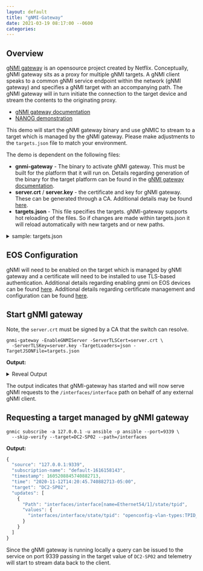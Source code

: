 ```yaml
---
layout: default
title: "gNMI-Gateway"
date: 2021-03-19 08:17:00 --0600
categories:
---
```


## Overview

[gNMI gateway](https://netflixtechblog.com/simple-streaming-telemetry-27447416e68f) is an opensource project created by
Netflix. Conceptually, gNMI gateway sits as a proxy for multiple gNMI targets. A gNMI client speaks to a common gNMI
service endpoint within the network (gNMI gateway) and specifies a gNMI target with an accompanying path.  The gNMI
gateway will in turn initiate the connection to the target device and stream the contents to the originating proxy.

- [gNMI gateway documentation](https://github.com/openconfig/gnmi-gateway)
- [NANOG demonstration](https://www.youtube.com/watch?v=7QXpqqGTRn8)

This demo will start the gNMI gateway binary and use gNMIC to stream to a target which is managed by the gNMI gateway.
Please make adjustments to the `targets.json` file to match your environment.

The demo is dependent on the following files:

- **gnmi-gateway** - The binary to activate gNMI gateway. This must be built for the platform that it will run on.
  Details regarding generation of the binary for the target platform can be found in the [gNMI gateway
  documentation](https://github.com/openconfig/gnmi-gateway).
- **server.crt** / **server.key** - the certificate and key for gNMI gateway.  These can be generated through a CA.
  Additional details may be found [here](/openmgmt/configuration/mtls/).
- **targets.json** - This file specifies the targets.  gNMI-gateway supports hot reloading of the files. So if changes
  are made within targets.json it will reload automatically with new targets and or new paths.

<details><summary>sample: targets.json</summary>
<p>

```javascript
{
  "request": {
    "default": {
      "subscribe": {
        "prefix": {
        },
        "subscription": [
          {
            "path": {
              "elem": [
                {
                  "name": "interfaces"
                }
              ]
            }
          }
        ]
      }
    }
  },
  "target": {
    "DC2-SP02": {
      "addresses": [
        "10.20.30.22:6030"
      ],
      "credentials": {
        "username": "ansible",
        "password": "ansible"
      },
      "request": "default",
      "meta": {
        "NoTLS": "yes"
      }
    },
    "DC2-LEAF1A": {
      "addresses": [
        "10.20.30.5:6030"
      ],
      "credentials": {
        "username": "ansible",
        "password": "ansible"
      },
      "request": "default",
      "meta": {
        "NoTLS": "yes"
      }
    },
    "DC2-LF70": {
      "addresses": [
        "10.20.30.70:6030"
      ],
      "credentials": {
        "username": "ansible",
        "password": "ansible"
      },
      "request": "default",
      "meta": {
        "NoTLS": "yes"
      }
    }
  }
}
```

</p>
</details>

## EOS Configuration

gNMI will need to be enabled on the target which is managed by gNMI gateway and a certificate will need to be installed
to use TLS-based authentication.  Additional details regarding enabling gnmi on EOS devices can be found
[here](/openmgmt/configuration/openconfig/).  Additional details regarding certificate management and configuration can
be found [here](/openmgmt/configuration/mtls/).

## Start gNMI gateway

Note, the `server.crt` must be signed by a CA that the switch can resolve.

```shell
gnmi-gateway -EnableGNMIServer -ServerTLSCert=server.crt \
  -ServerTLSKey=server.key -TargetLoaders=json -TargetJSONFile=targets.json

```

**Output:**
<details><summary>Reveal Output</summary>
<p>

```text
{"level":"info","time":"2021-03-19T08:47:35-04:00","message":"Starting GNMI Gateway."}
{"level":"info","time":"2021-03-19T08:47:35-04:00","message":"Clustering is NOT enabled. No locking or cluster coordination will happen."}
{"level":"info","time":"2021-03-19T08:47:35-04:00","message":"Starting connection manager."}
{"level":"info","time":"2021-03-19T08:47:35-04:00","message":"Starting gNMI server on 0.0.0.0:9339."}
{"level":"info","time":"2021-03-19T08:47:35-04:00","message":"Connection manager received a target control message: 3 inserts 0 removes"}
{"level":"info","time":"2021-03-19T08:47:35-04:00","message":"Initializing target DC2-SP02 ([10.20.30.22:6030]) map[NoTLS:yes]."}
{"level":"info","time":"2021-03-19T08:47:35-04:00","message":"Initializing target DC2-LEAF1A ([10.20.30.5:6030]) map[NoTLS:yes]."}
{"level":"info","time":"2021-03-19T08:47:35-04:00","message":"Target DC2-SP02: Connecting"}
{"level":"warn","time":"2021-03-19T08:47:35-04:00","message":"DEPRECATED: The 'NoTLS' target flag has been deprecated and will be removed in a future release. Please use 'NoTLSVerify' instead."}
{"level":"info","time":"2021-03-19T08:47:35-04:00","message":"Target DC2-SP02: Subscribing"}
{"level":"info","time":"2021-03-19T08:47:35-04:00","message":"Initializing target DC2-LF70 ([10.20.30.70:6030]) map[NoTLS:yes]."}
{"level":"info","time":"2021-03-19T08:47:35-04:00","message":"Target DC2-LEAF1A: Connecting"}
{"level":"warn","time":"2021-03-19T08:47:35-04:00","message":"DEPRECATED: The 'NoTLS' target flag has been deprecated and will be removed in a future release. Please use 'NoTLSVerify' instead."}
{"level":"info","time":"2021-03-19T08:47:35-04:00","message":"Target DC2-LEAF1A: Subscribing"}
{"level":"info","time":"2021-03-19T08:47:35-04:00","message":"Target DC2-LF70: Connecting"}
{"level":"warn","time":"2021-03-19T08:47:35-04:00","message":"DEPRECATED: The 'NoTLS' target flag has been deprecated and will be removed in a future release. Please use 'NoTLSVerify' instead."}
{"level":"info","time":"2021-03-19T08:47:35-04:00","message":"Target DC2-LF70: Subscribing"}
{"level":"info","time":"2021-03-19T08:47:35-04:00","message":"Target DC2-SP02: Connected"}
{"level":"info","time":"2021-03-19T08:47:36-04:00","message":"Target DC2-LF70: Connected"}
{"level":"info","time":"2021-03-19T08:47:36-04:00","message":"Target DC2-LEAF1A: Connected"}
{"level":"info","time":"2021-03-19T08:47:37-04:00","message":"Target DC2-LF70: Synced"}
{"level":"info","time":"2021-03-19T08:47:37-04:00","message":"Target DC2-SP02: Synced"}
{"level":"info","time":"2021-03-19T08:47:38-04:00","message":"Target DC2-LEAF1A: Synced"}

```

</p>
</details>

The output indicates that gNMI-gateway has started and will now serve gNMI requests to the `/interfaces/interface` path
on behalf of any external gNMI client.

## Requesting a target managed by gNMI gateway

```shell
gnmic subscribe -a 127.0.0.1 -u ansible -p ansible --port=9339 \
  --skip-verify --target=DC2-SP02 --path=/interfaces
```

**Output:**

```javascript
{
  "source": "127.0.0.1:9339",
  "subscription-name": "default-1616158143",
  "timestamp": 1605208845740882713,
  "time": "2020-11-12T14:20:45.740882713-05:00",
  "target": "DC2-SP02",
  "updates": [
    {
      "Path": "interfaces/interface[name=Ethernet54/1]/state/tpid",
      "values": {
        "interfaces/interface/state/tpid": "openconfig-vlan-types:TPID_0X8100"
      }
    }
  ]
}

```

Since the gNMI gateway is running locally a query can be issued to the service on port 9339 passing in the target value
of `DC2-SP02` and telemetry will start to stream data back to the client.

